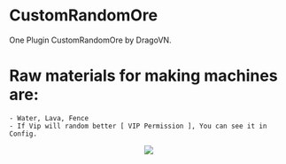 # CustomRandomOre
One Plugin CustomRandomOre by DragoVN.
# Raw materials for making machines are: 
    - Water, Lava, Fence
    - If Vip will random better [ VIP Permission ], You can see it in Config.
<p align="center">
  <img src="https://www.tynker.com/minecraft/api/block?id=578a8c1065e4f2ce648b4567&w=400&h=400&width=400&height=400&mode=contain&format=jpg&quality=75&cache=1m&v=1468697616"/>
</p>
